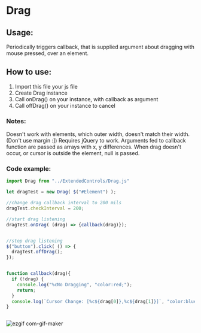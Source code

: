 # Drag
<h2>Usage:</h2>
<p>Periodically triggers callback, that is supplied argument about dragging with mouse pressed, over an element.</p>
<h2>How to use:</h2>
<ol>
  <li>Import this file your js file</li>
  <li>Create Drag instance</li>
  <li>Call onDrag() on your instance, with callback as argument</li>
  <li>Call offDrag() on your instance to cancel</li>
</ol>

<h3>Notes:</h3>
<p>Doesn't work with elements, which outer width, doesn't match their width. (Don't use margin :]) Requires jQuery to work. Arguments fed to callback function are passed as arrays with x, y differences. When drag doesn't occur, or cursor is outside the element, null is passed.</p>

<h3>Code example:</h3>


```javascript
import Drag from "../ExtendedControls/Drag.js"

let dragTest = new Drag( $("#Element") );

//change drag callback interval to 200 mils
dragTest.checkInterval = 200;

//start drag listening
dragTest.onDrag( (drag) => {callback(drag)});


//stop drag listening
$("button").click( () => {
  dragTest.offDrag();
});


function callback(drag){
  if (!drag) {
    console.log("%cNo Dragging", "color:red;");
    return;
  }
  console.log(`Cursor Change: [%c${drag[0]},%c${drag[1]}]`, "color:blue;", "color:blue;");
}



```
![ezgif com-gif-maker](https://user-images.githubusercontent.com/59472129/116870432-db166980-ac12-11eb-88a2-51507c1ce63d.gif)






